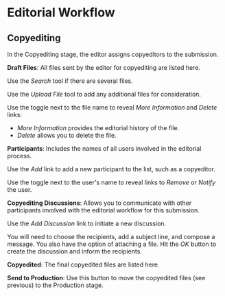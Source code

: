 # Editorial Workflow
## Copyediting


In the Copyediting stage, the editor assigns copyeditors to the submission.

**Draft Files**: All files sent by the editor for copyediting are listed here.

Use the *Search* tool if there are several files.

Use the *Upload File* tool to add any additional files for consideration.

Use the toggle next to the file name to reveal *More Information* and *Delete* links:

* *More Information* provides the editorial history of the file.
* *Delete* allows you to delete the file.

**Participants**: Includes the names of all users involved in the editorial process.

Use the *Add* link to add a new participant to the list, such as a copyeditor.

Use the toggle next to the user's name to reveal links to *Remove* or *Notify* the user.

**Copyediting Discussions**: Allows you to communicate with other participants involved with the editorial workflow for this submission.

Use the *Add Discussion* link to initiate a new discussion.

You will need to choose the recipients, add a subject line, and compose a message. You also have the option of attaching a file. Hit the *OK* button to create the discussion and inform the recipients.

**Copyedited**: The final copyedited files are listed here.

**Send to Production**: Use this button to move the copyedited files (see previous) to the Production stage.


